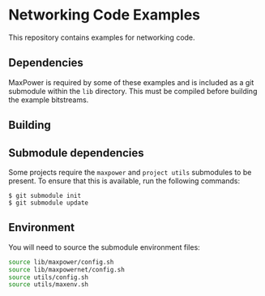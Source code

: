 Networking Code Examples
=========================

This repository contains examples for networking code.

## Dependencies

MaxPower is required by some of these examples and is included as a git submodule within the `lib` directory. This must be compiled before building the example bitstreams.

Building
---------

## Submodule dependencies

Some projects require the `maxpower` and `project utils` submodules to be present. To ensure that this is available, run the following commands:

```
$ git submodule init
$ git submodule update
```


## Environment

You will need to source the submodule environment files:

```bash
source lib/maxpower/config.sh
source lib/maxpowernet/config.sh
source utils/config.sh
source utils/maxenv.sh
```


